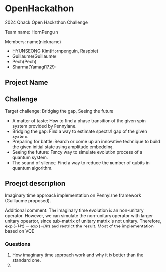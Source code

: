 # OpenHackathon

2024 Qhack Open Hackathon Challenge

Team name: HornPenguin

Members: name(nickname)

* HYUNSEONG Kim(Hornpenguin, Raspbie)
* Guillaume(Guillaume)
* Pech(Pech)
* Sharma(Yamagi1729)


## Project Name

## Challenge

Target challenge: Bridging the gap, Seeing the future

- A matter of taste: How to find a phase transition of the given spin system provided by Pennylane.
- Bridging the gap: Find a way to estimate spectral gap of the given system.
- Preparing for battle: Search or come up an innovative technique to build the given initial state using amplitude embedding.
- Seeing the future: Fancy way to simulate evolution process of a quantum system.
- The sound of silence: Find a way to reduce the number of qubits in quantum algorithm.

## Proejct description

Imaginary time approach implementation on Pennylane framework (Guillaume proposed).


Additional comment: 
The imaginary time evolution is an non-unitary operator. 
However, we can simulate the non-unitary operator with larger unitary opeartor, 
since sub-matrix of unitary matrix is not unitary. 
Therefore, $\exp(-H \tau) \approx \exp(-i A t)$ and restrict the result. 
Most of the implementation based on VQE 

### Questions

1. How imaginary time approach work and why it is better than the standard one.
2. 

